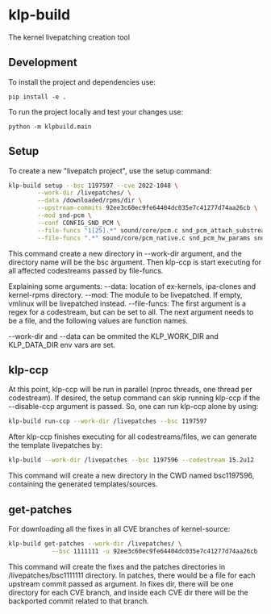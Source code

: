 # klp-build

The kernel livepatching creation tool

## Development

To install the project and dependencies use:

`pip install -e .`

To run the project locally and test your changes use:

`python -m klpbuild.main`

## Setup
To create a new "livepatch project", use the setup command:

```sh
klp-build setup --bsc 1197597 --cve 2022-1048 \
		--work-dir /livepatches/ \
		--data /downloaded/rpms/dir \
		--upstream-commits 92ee3c60ec9fe64404dc035e7c41277d74aa26cb \
		--mod snd-pcm \
		--conf CONFIG_SND_PCM \
		--file-funcs "1[25].*" sound/core/pcm.c snd_pcm_attach_substream snd_pcm_detach_substream \
		--file-funcs ".*" sound/core/pcm_native.c snd_pcm_hw_params snd_pcm_common_ioctl1
```

This command create a new directory in --work-dir argument, and the directory
name will be the bsc argument. Then klp-ccp is start executing for all affected
codestreams passed by file-funcs.

Explaining some arguments:
--data: location of ex-kernels, ipa-clones and kernel-rpms directory.
--mod: The module to be livepatched. If empty, vmlinux will be livepatched
       instead.
--file-funcs: The first argument is a regex for a codestream, but can be set to
	      all. The next argument needs to be a file, and the following
	      values are function names.

--work-dir and --data can be ommited the KLP_WORK_DIR and KLP_DATA_DIR env vars
are set.

## klp-ccp
At this point, klp-ccp will be run in parallel (nproc threads, one thread per
codestream). If desired, the setup command can skip running klp-ccp if the
--disable-ccp argument is passed. So, one can run klp-ccp alone by using:

```sh
klp-build run-ccp --work-dir /livepatches --bsc 1197597
```

After klp-ccp finishes executing for all codestreams/files, we can generate the
template livepatches by:

```sh
klp-build --work-dir /livepatches --bsc 1197596 --codestream 15.2u12
```

This command will create a new directory in the CWD named bsc1197596, containing
the generated templates/sources.

## get-patches

For downloading all the fixes in all CVE branches of kernel-source:

```sh
klp-build get-patches --work-dir /livepatches/ \
			--bsc 1111111 -u 92ee3c60ec9fe64404dc035e7c41277d74aa26cb
```

This command will create the fixes and the patches directories in
/livepatches/bsc1111111 directory. In patches, there would be a file for each
upstream commit passed as argument. In fixes dir, there will be one directory
for each CVE branch, and inside each CVE dir there will be the backported commit
related to that branch.
